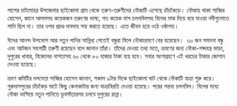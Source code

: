 পাশের চাটমোহর উপজেলার ছাইকোলা গ্রাম থেকে তরুণ-তরুণীদের নৌকাটি এসেছে চাঁচকৈড়ে। নৌকায় থাকা সাব্বির হোসেন, জানে আলমসহ কয়েকজন তরুণের ভাষ্য, গত কয়েক মাস চলনবিলসহ বিলের মাঝ দিয়ে বয়ে যাওয়া নদীগুলোতে পানি ছিল না। তার ওপর প্রচণ্ড দাবদাহ সহ্য করতে হয়েছে। এতে জীবন হয়ে ওঠে ওষ্ঠাগত।

ঈদের আনন্দ উপভোগ আর নতুন পানির সান্নিধ্য পেতেই বন্ধুরা মিলে নৌকাভ্রমণে বের হয়েছেন।  ৩০ জন সমমনা বন্ধু এবং আটজন সহপাঠী তরুণী রয়েছেন বলে জানান তাঁরা। তাঁদের দেওয়া তথ্য মতে, ভ্রমণের জন্য নৌকা-শব্দযন্ত্র ভাড়া, দুপুরের খাবার, বিকেলের নাশতাসহ ৬০ থেকে ৮০ হাজার টাকা ব্যয় হবে। সবার অংশগ্রহণে এই খরচের টাকার জোগান দেওয়া হয়েছে।

ভ্রমণ কমিটির দলনেতা সাব্বির হোসেন জানান, সকাল ৯টার দিকে ছাইকোলা ঘাট থেকে নৌকাটি যাত্রা শুরু করে। গুরুদাসপুরের চাঁচকৈড় ঘাটে কিছু কেনাকাটার জন্য যাত্রাবিরতি দেওয়া হয়েছে। পরের গন্তব্য চলনবিল। বিলের মধ্যে নৌকা ভাসিয়ে নতুন পানিতে ডুবসাঁতারসহ চলবে দুপুরের রান্না।

